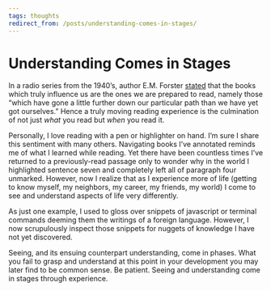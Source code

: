 ```yaml
---
tags: thoughts
redirect_from: /posts/understanding-comes-in-stages/
---
```


# Understanding Comes in Stages

In a radio series from the 1940’s, author E.M. Forster [stated](http://www.rzim.org/a-slice-of-infinity/two-staged-miracles/) that the books which truly influence us are the ones we are prepared to read, namely those “which have gone a little further down our particular path than we have yet got ourselves.” Hence a truly moving reading experience is the culmination of not just *what* you read but *when* you read it.

Personally, I love reading with a pen or highlighter on hand. I’m sure I share this sentiment with many others. Navigating books I’ve annotated reminds me of what I learned while reading. Yet there have been countless times I’ve returned to a previously-read passage only to wonder why in the world I highlighted sentence seven and completely left all of paragraph four unmarked. However, now I realize that as I experience more of life (getting to know myself, my neighbors, my career, my friends, my world) I come to see and understand aspects of life very differently.

As just one example, I used to gloss over snippets of javascript or terminal commands deeming them the writings of a foreign language. However, I now scrupulously inspect those snippets for nuggets of knowledge I have not yet discovered.

Seeing, and its ensuing counterpart understanding, come in phases. What you fail to grasp and understand at this point in your development you may later find to be common sense. Be patient. Seeing and understanding come in stages through experience.
